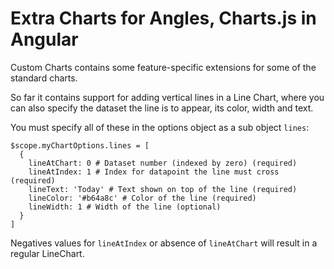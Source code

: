 # Extra Charts for Angles, Charts.js in Angular

Custom Charts contains some feature-specific extensions for some of the standard charts.

So far it contains support for adding vertical lines in a Line Chart, where you can also specify the dataset the line is to appear, its color, width and text.

You must specify all of these in the options object as a sub object `lines`:

~~~
$scope.myChartOptions.lines = [
  {
    lineAtChart: 0 # Dataset number (indexed by zero) (required)
    lineAtIndex: 1 # Index for datapoint the line must cross (required)
    lineText: 'Today' # Text shown on top of the line (required)
    lineColor: '#b64a8c' # Color of the line (required)
    lineWidth: 1 # Width of the line (optional)
  } 
]
~~~

Negatives values for `lineAtIndex` or absence of `lineAtChart` will result in a regular LineChart.
